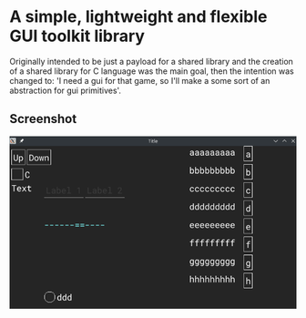 
# A simple, lightweight and flexible GUI toolkit library

Originally intended to be just a payload for a shared library and 
the creation of a shared library for C language was the main goal, 
then the intention was changed to: 'I need a gui for that game, 
so I'll make a some sort of an abstraction for gui primitives'.

## Screenshot

![alt text](screenshot.png)
